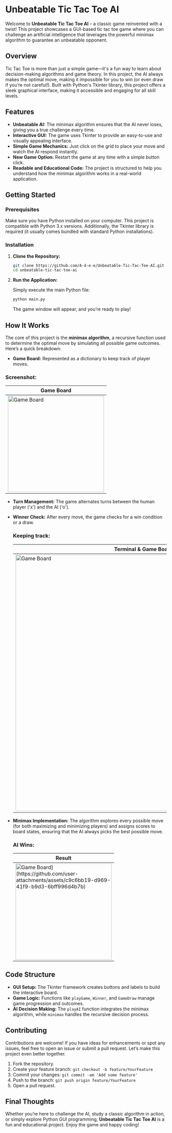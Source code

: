 # Unbeatable Tic Tac Toe AI

Welcome to **Unbeatable Tic Tac Toe AI** – a classic game reinvented with a twist! This project showcases a GUI-based tic tac toe game where you can challenge an artificial intelligence that leverages the powerful minimax algorithm to guarantee an unbeatable opponent.

## Overview

Tic Tac Toe is more than just a simple game—it's a fun way to learn about decision-making algorithms and game theory. In this project, the AI always makes the optimal move, making it impossible for you to win (or even draw if you’re not careful!). Built with Python's Tkinter library, this project offers a sleek graphical interface, making it accessible and engaging for all skill levels.

## Features

- **Unbeatable AI:** The minimax algorithm ensures that the AI never loses, giving you a true challenge every time.
- **Interactive GUI:** The game uses Tkinter to provide an easy-to-use and visually appealing interface.
- **Simple Game Mechanics:** Just click on the grid to place your move and watch the AI respond instantly.
- **New Game Option:** Restart the game at any time with a simple button click.
- **Readable and Educational Code:** The project is structured to help you understand how the minimax algorithm works in a real-world application.

## Getting Started

### Prerequisites

Make sure you have Python installed on your computer. This project is compatible with Python 3.x versions. Additionally, the Tkinter library is required (it usually comes bundled with standard Python installations).

### Installation

1. **Clone the Repository:**

   ```bash
   git clone https://github.com/A-d-e-e/Unbeatable-Tic-Tac-Toe-AI.git
   cd unbeatable-tic-tac-toe-ai
   ```

2. **Run the Application:**

   Simply execute the main Python file:

   ```bash
   python main.py
   ```

   The game window will appear, and you’re ready to play!

## How It Works

The core of this project is the **minimax algorithm**, a recursive function used to determine the optimal move by simulating all possible game outcomes. Here’s a quick breakdown:

- **Game Board:** Represented as a dictionary to keep track of player moves.
### Screenshot:
| Game Board |
|------------|
| <img src="https://github.com/user-attachments/assets/48a3d148-af1b-4458-b449-16fb5af429dd" alt="Game Board" width="300"> |

- **Turn Management:** The game alternates turns between the human player ('x') and the AI ('o').
- **Winner Check:** After every move, the game checks for a win condition or a draw.
  ### Keeping track:
  | Terminal & Game Board |
  |-----------------------|
  | <img src="https://github.com/user-attachments/assets/a3d0f3f8-b6f8-4c27-a474-d1fb64ca1065" alt="Game Board" width="800"> |

- **Minimax Implementation:** The algorithm explores every possible move (for both maximizing and minimizing players) and assigns scores to board states, ensuring that the AI always picks the best possible move.
  ### AI Wins:
  | Result |
  |--------|
  | <img src="h[ttps://github.com/user-attachments/assets/48a3d148-af1b-4458-b449-16fb5af429dd" alt="Game Board](https://github.com/user-attachments/assets/c9c6bb19-d969-41f9-b9d3-6bff996d4b7b)" width="300"> |


## Code Structure

- **GUI Setup:** The Tkinter framework creates buttons and labels to build the interactive board.
- **Game Logic:** Functions like `playGame`, `Winner`, and `GameDraw` manage game progression and outcomes.
- **AI Decision Making:** The `playAI` function integrates the minimax algorithm, while `minimax` handles the recursive decision process.

## Contributing

Contributions are welcome! If you have ideas for enhancements or spot any issues, feel free to open an issue or submit a pull request. Let’s make this project even better together.

1. Fork the repository.
2. Create your feature branch: `git checkout -b feature/YourFeature`
3. Commit your changes: `git commit -am 'Add some feature'`
4. Push to the branch: `git push origin feature/YourFeature`
5. Open a pull request.

## Final Thoughts

Whether you’re here to challenge the AI, study a classic algorithm in action, or simply explore Python GUI programming, **Unbeatable Tic Tac Toe AI** is a fun and educational project. Enjoy the game and happy coding!

